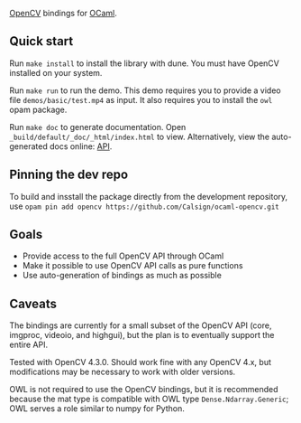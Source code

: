 
[OpenCV](http://opencv.org/) bindings for [OCaml](http://ocaml.org/).

## Quick start

Run `make install` to install the library with dune. You must have OpenCV
installed on your system.

Run `make run` to run the demo. This demo requires you to
provide a video file `demos/basic/test.mp4` as input. It also requires
you to install the `owl` opam package.

Run `make doc` to generate documentation. Open
`_build/default/_doc/_html/index.html` to view. Alternatively, view the
auto-generated docs online:
[API](https://calsign.github.io/ocaml-opencv/).

## Pinning the dev repo
To build and insstall the package directly from the development
repository, use
`opam pin add opencv https://github.com/Calsign/ocaml-opencv.git`

## Goals

 - Provide access to the full OpenCV API through OCaml
 - Make it possible to use OpenCV API calls as pure functions
 - Use auto-generation of bindings as much as possible

## Caveats

The bindings are currently for a small subset of the OpenCV API (core,
imgproc, videoio, and highgui), but the plan is to eventually support
the entire API.

Tested with OpenCV 4.3.0. Should work fine with any OpenCV 4.x, but
modifications may be necessary to work with older versions.

OWL is not required to use the OpenCV bindings, but it is recommended
because the mat type is compatible with OWL type
`Dense.Ndarray.Generic`; OWL serves a role similar to numpy for Python.
